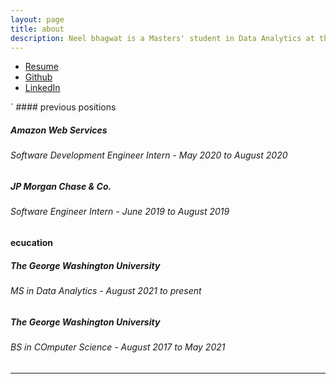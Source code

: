 ```yaml
---
layout: page
title: about
description: Neel bhagwat is a Masters' student in Data Analytics at the George Washington University. He is interested in policy research, hoping to use his data-driven mindset to advocate for policy change and hold politicians accountable. 
---
```

<div class="navbar">
  <div class="navbar-inner">
      <ul class="nav">
          <li><a href="{{ BASE_PATH }}/assets/Neel_Bhagwat_Resume.pdf">Resume</a></li>
          <li><a href="https://github.com/bhagwatn2021">Github</a></li>
          <li><a href="https://www.linkedin.com/in/neel-b-96bb69128/">LinkedIn</a></li>
      </ul>
  </div>
</div>`
#### <a name="previousposition"></a>previous positions

##### Amazon Web Services 
###### Software Development Engineer Intern - May 2020 to August 2020

##### JP Morgan Chase & Co. 
###### Software Engineer Intern - June 2019 to August 2019

#### <a name="education"></a>ecucation

##### The George Washington University 
###### MS in Data Analytics - August 2021 to present

##### The George Washington University 
###### BS in COmputer Science - August 2017 to May 2021


---



